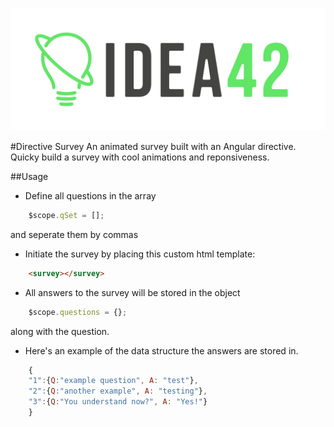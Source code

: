 ![alt text](https://github.com/idea42co/images/blob/master/FullLogo-Colored-2000x779.jpg "Logo Title Text 1")

#Directive Survey
An animated survey built with an Angular directive. Quicky build a survey with cool animations and reponsiveness.

##Usage
- Define all questions in the array
```javascript
    $scope.qSet = [];
```
and seperate them by commas

- Initiate the survey by placing this custom html template:
```html
    <survey></survey>
```

- All answers to the survey will be stored in the object
```javascript
    $scope.questions = {};
```
along with the question. 

- Here's an example of the data structure the answers are stored in.
```javascript
    {
    "1":{Q:"example question", A: "test"},
    "2":{Q:"another example", A: "testing"},
    "3":{Q:"You understand now?", A: "Yes!"}
    }
```



